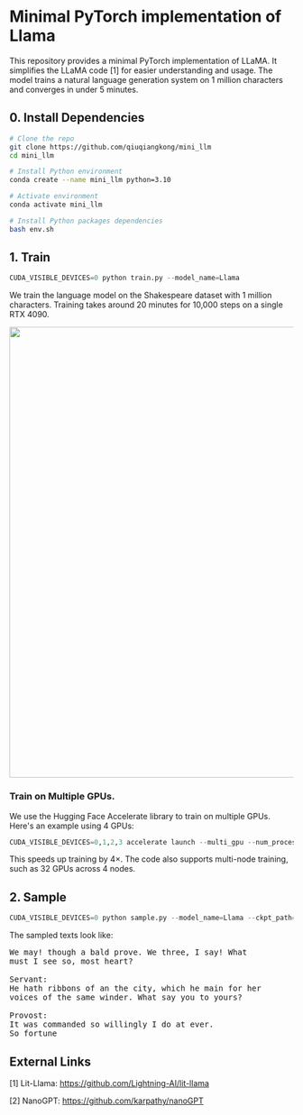 # Minimal PyTorch implementation of Llama

This repository provides a minimal PyTorch implementation of LLaMA. It simplifies the LLaMA code [1] for easier understanding and usage. The model trains a natural language generation system on 1 million characters and converges in under 5 minutes.

## 0. Install Dependencies

```bash
# Clone the repo
git clone https://github.com/qiuqiangkong/mini_llm
cd mini_llm

# Install Python environment
conda create --name mini_llm python=3.10

# Activate environment
conda activate mini_llm

# Install Python packages dependencies
bash env.sh
```

## 1. Train

```python
CUDA_VISIBLE_DEVICES=0 python train.py --model_name=Llama
```

We train the language model on the Shakespeare dataset with 1 million characters. Training takes around 20 minutes for 10,000 steps on a single RTX 4090.

<img src="https://github.com/user-attachments/assets/4df41f0b-3f40-4bde-818c-3b301a9963cb" width="800">

### Train on Multiple GPUs.

We use the Hugging Face Accelerate library to train on multiple GPUs. Here's an example using 4 GPUs:

```python
CUDA_VISIBLE_DEVICES=0,1,2,3 accelerate launch --multi_gpu --num_processes 4 train_accelerate.py --model_name=Llama
```

This speeds up training by 4×. The code also supports multi-node training, such as 32 GPUs across 4 nodes.

## 2. Sample

```python
CUDA_VISIBLE_DEVICES=0 python sample.py --model_name=Llama --ckpt_path="checkpoints/train/Llama/step=10000.pth"
```

The sampled texts look like:

<pre>
We may! though a bald prove. We three, I say! What                    
must I see so, most heart?

Servant:
He hath ribbons of an the city, which he main for her
voices of the same winder. What say you to yours?

Provost:
It was commanded so willingly I do at ever.
So fortune
</pre>

## External Links

[1] Lit-Llama: https://github.com/Lightning-AI/lit-llama

[2] NanoGPT: https://github.com/karpathy/nanoGPT
